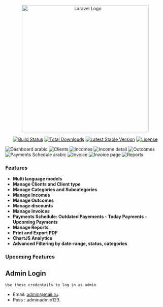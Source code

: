 <p align="center"><a href="https://laravel.com" target="_blank"><img src="https://raw.githubusercontent.com/laravel/art/master/logo-lockup/5%20SVG/2%20CMYK/1%20Full%20Color/laravel-logolockup-cmyk-red.svg" width="400" alt="Laravel Logo"></a></p>

<p align="center">
<a href="https://github.com/laravel/framework/actions"><img src="https://github.com/laravel/framework/workflows/tests/badge.svg" alt="Build Status"></a>
<a href="https://packagist.org/packages/laravel/framework"><img src="https://img.shields.io/packagist/dt/laravel/framework" alt="Total Downloads"></a>
<a href="https://packagist.org/packages/laravel/framework"><img src="https://img.shields.io/packagist/v/laravel/framework" alt="Latest Stable Version"></a>
<a href="https://packagist.org/packages/laravel/framework"><img src="https://img.shields.io/packagist/l/laravel/framework" alt="License"></a>
</p>

 ![Dashboard arabic](https://i.postimg.cc/yd0SKK45/Screenshot-2025-10-12-001612.png)
 ![Clients](https://i.postimg.cc/HLZqHwwT/Screenshot-2025-10-07-193249.png)
 ![Incomes](https://i.postimg.cc/rFK98GVZ/Screenshot-2025-10-10-011500.png)
 ![Income detail](https://i.postimg.cc/7ZXFBJ5j/Screenshot-2025-10-12-004513.png)
 ![Outcomes](https://i.postimg.cc/nr5Bs5Vz/Screenshot-2025-10-10-011919.png)
 ![Payments Schedule arabic](https://i.postimg.cc/sgtXgLcf/Screenshot-2025-10-12-002759.png)
 ![Invoice](https://i.postimg.cc/jq14XM8d/Screenshot-2025-10-12-205239.png)
 ![Invoice page](https://i.postimg.cc/9fwJBv57/Screenshot-2025-10-11-040539.png)
 ![Reports](https://i.postimg.cc/tTJsh5Mb/Screenshot-2025-10-10-011546.png)

 
### Features
- **Multi language models** 
- **Manage Clients and Client type** 
- **Manage Categories and Subcategories** 
- **Manage Incomes**
- **Manage Outcomes**
- **Manage discounts**
- **Manage Invoices**
- **Payments Schedule: Outdated Payements - Today Payments - Upcoming Payments**
- **Manage Reports** 
- **Print and Export PDF** 
- **ChartJS Analytics** 
- **Advanced Filtering by date-range, status, categories**

### Upcoming Features


## Admin Login
`Use these credentails to log in as admin`

- Email: admin@mail.ru.
- Pass : adminadmin123.


